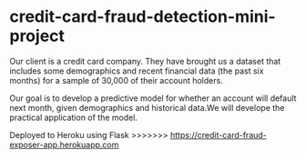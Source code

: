 # credit-card-fraud-detection-mini-project

Our client is a credit card company. They have brought us a dataset that includes some demographics and recent financial data (the past six months) for a sample of 30,000 of their account holders.



Our goal is to develop a predictive model for whether an account will default next month, given demographics and historical data.We will develope the practical application of the model.

Deployed to Heroku using Flask >>>>>>> https://credit-card-fraud-exposer-app.herokuapp.com
